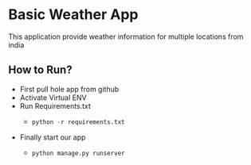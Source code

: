 # Basic Weather App
This application provide weather information for multiple locations from india

## How to Run?
* First pull hole app from github
* Activate Virtual ENV
* Run Requirements.txt
    * ```python
      python -r requirements.txt
      ```
* Finally start our app
    * ```python
      python manage.py runserver
      ``` 